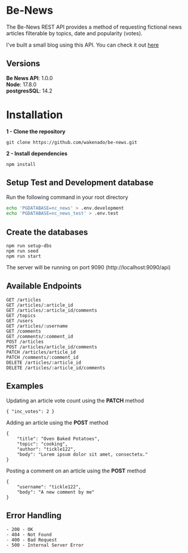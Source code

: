 # Be-News

The Be-News REST API provides a method of requesting fictional news articles filterable by topics, date and popularity (votes).

I've built a small blog using this API. You can check it out [here](https://shiny-cocada-dea6ac.netlify.app)

## Versions
**Be News API**: 1.0.0</br>
**Node**: 17.8.0</br>
**postgresSQL**: 14.2

# Installation
**1 -  Clone the repository**
```
git clone https://github.com/wakenado/be-news.git
```
**2 - Install dependencies**
``` 
npm install 
```
## Setup Test and Development database
Run the following command in your root directory
```bash
echo 'PGDATABASE=nc_news' > .env.development
echo 'PGDATABASE=nc_news_test' > .env.test
```

## Create the databases
```
npm run setup-dbs
npm run seed
npm run start
```
The server will be running on port 9090 (http://localhost:9090/api)

## Available Endpoints

```
GET /articles
GET /articles/:article_id
GET /articles/:article_id/comments
GET /topics
GET /users
GET /articles/:username
GET /comments
GET /comments/:comment_id
POST /articles
POST /articles/article_id/comments
PATCH /articles/article_id 
PATCH /comments/:comment_id
DELETE /articles/:article_id
DELETE /articles/:article_id/comments
```

## Examples
Updating an article vote count using the **PATCH** method
```
{ "inc_votes": 2 }
```

Adding an article using the **POST** method
```
{ 
    "title": "Oven Baked Potatoes",
    "topic": "cooking",
    "author": "tickle122",
    "body": "Lorem ipsum dolor sit amet, consectetu."
}
```

Posting a comment on an article using the **POST** method
```
{
	"username": "tickle122",
	"body": "A new comment by me"
}
```

## Error Handling
```
- 200 - OK
- 404 - Not Found
- 400 - Bad Request
- 500 - Internal Server Error
```








